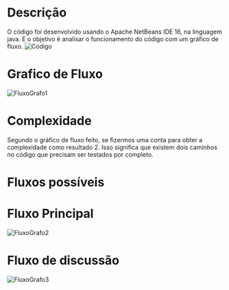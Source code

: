 # Descrição
O código foi desenvolvido usando o Apache NetBeans IDE 16, na linguagem java. E o objetivo é analisar o funcionamento do código com um gráfico de fluxo.
![Codigo](https://github.com/dvdlucas/Teste-Caixa-Branca/assets/114704605/eb70504a-cf89-4a78-b183-3402403b1104)


# Grafico de Fluxo
![FluxoGrafo1](https://github.com/dvdlucas/Teste-Caixa-Branca/assets/114704605/fe66e9d8-5211-45f9-81e6-a043677d8cb0)

# Complexidade
Segundo o gráfico de fluxo feito, se fizermos uma conta para obter a complexidade como resultado 2. Isso significa que existem dois caminhos no código que precisam ser testados por completo.

# Fluxos possíveis

# Fluxo Principal
![FluxoGrafo2](https://github.com/dvdlucas/Teste-Caixa-Branca/assets/114704605/8c6838b5-44aa-4dd1-968f-654a4000778b)

# Fluxo de discussão
![FluxoGrafo3](https://github.com/dvdlucas/Teste-Caixa-Branca/assets/114704605/dbe7c6f6-3ab8-4dd4-b59e-ca27fa12ff74)


